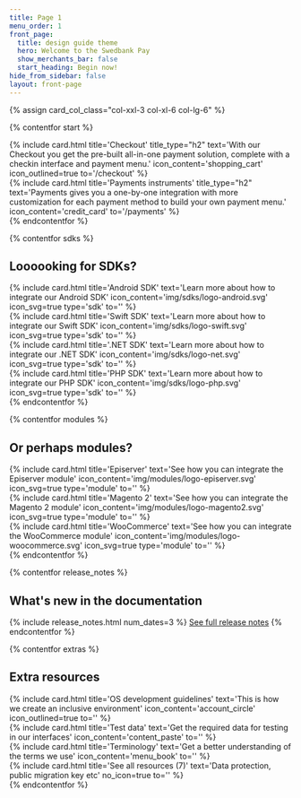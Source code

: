 ```yaml
---
title: Page 1
menu_order: 1
front_page:
  title: design guide theme
  hero: Welcome to the Swedbank Pay
  show_merchants_bar: false
  start_heading: Begin now!
hide_from_sidebar: false
layout: front-page
---
```


{% assign card_col_class="col-xxl-3 col-xl-6 col-lg-6" %}

{% contentfor start %}
  <div class="row mt-4">
      <div class="{{ card_col_class }}">
        {% include card.html
            title='Checkout'
            title_type="h2"
            text='With our Checkout you get the pre-built all-in-one payment solution,
                  complete with a checkin interface and payment menu.'
            icon_content='shopping_cart'
            icon_outlined=true
            to='/checkout'
        %}
      </div>
      <div class="{{ card_col_class }}">
        {% include card.html
            title='Payments instruments'
            title_type="h2"
            text='Payments gives you a one-by-one integration with more
            customization for each payment method to build your own
            payment menu.'
            icon_content='credit_card'
            to='/payments'
        %}
      </div>
  </div>
{% endcontentfor %}

{% contentfor sdks %}
  
  <h2 id="front-page-sdk" class="heading-line heading-line-sdk">Loooooking for SDKs?</h2>
  <div class="row mt-4">
    <div class="{{ card_col_class }}">
      {% include card.html
          title='Android SDK'
          text='Learn more about how to integrate our Android SDK'
          icon_content='img/sdks/logo-android.svg'
          icon_svg=true
          type='sdk'
          to=''
      %}
    </div>
    <div class="{{ card_col_class }}">
      {% include card.html
          title='Swift SDK'
          text='Learn more about how to integrate our Swift SDK'
          icon_content='img/sdks/logo-swift.svg'
          icon_svg=true
          type='sdk'
          to=''
      %}
    </div>
    <div class="{{ card_col_class }}">
      {% include card.html
          title='.NET SDK'
          text='Learn more about how to integrate our .NET SDK'
          icon_content='img/sdks/logo-net.svg'
          icon_svg=true
          type='sdk'
          to=''
      %}
    </div>
    <div class="{{ card_col_class }}">
      {% include card.html
          title='PHP SDK'
          text='Learn more about how to integrate our PHP SDK'
          icon_content='img/sdks/logo-php.svg'
          icon_svg=true
          type='sdk'
          to=''
      %}
    </div>
  </div>
{% endcontentfor %}

{% contentfor modules %}
  <h2 id="front-page-module" class="heading-line heading-line-module">Or perhaps modules?</h2>
  <div class="row mt-4">
    <div class="{{ card_col_class }}">
      {% include card.html
          title='Episerver'
          text='See how you can integrate the Episerver module'
          icon_content='img/modules/logo-episerver.svg'
          icon_svg=true
          type='module'
          to=''
      %}
    </div>
    <div class="{{ card_col_class }}">
      {% include card.html
          title='Magento 2'
          text='See how you can integrate the Magento 2 module'
          icon_content='img/modules/logo-magento2.svg'
          icon_svg=true
          type='module'
          to=''
      %}
    </div>
    <div class="{{ card_col_class }}">
      {% include card.html
          title='WooCommerce'
          text='See how you can integrate the WooCommerce module'
          icon_content='img/modules/logo-woocommerce.svg'
          icon_svg=true
          type='module'
          to=''
      %}
    </div>
  </div>
{% endcontentfor %}

{% contentfor release_notes %}
  <h2 id="front-page-release-notes" class="heading-line heading-line-green">What's new in the documentation</h2>
  {% include release_notes.html num_dates=3 %}
  <a href="/resources/release-notes">See full release notes</a>
{% endcontentfor %}

{% contentfor extras %}
  <h2 id="front-page-extra-resources" class="heading-line">Extra resources</h2>
  <div class="row mt-4">
      <div class="{{ card_col_class }}">
          {% include card.html title='OS development guidelines'
              text='This is how we create an inclusive environment'
              icon_content='account_circle'
              icon_outlined=true
              to=''
          %}
      </div>
      <div class="{{ card_col_class }}">
          {% include card.html title='Test data'
              text='Get the required data for testing in our interfaces'
              icon_content='content_paste'
              to=''
          %}
      </div>
      <div class="{{ card_col_class }}">
          {% include card.html title='Terminology'
          text='Get a better understanding of the terms we use'
          icon_content='menu_book'
          to=''
          %}
      </div>
      <div class="{{ card_col_class }}">
          {% include card.html title='See all resources (7)'
              text='Data protection, public migration key etc'
              no_icon=true
              to=''
          %}
      </div>
  </div>
{% endcontentfor %}
